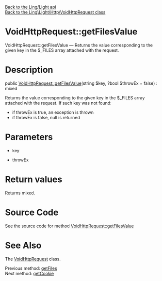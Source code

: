 [Back to the Ling/Light api](https://github.com/lingtalfi/Light/blob/master/doc/api/Ling/Light.md)<br>
[Back to the Ling\Light\Http\VoidHttpRequest class](https://github.com/lingtalfi/Light/blob/master/doc/api/Ling/Light/Http/VoidHttpRequest.md)


VoidHttpRequest::getFilesValue
================



VoidHttpRequest::getFilesValue — Returns the value corresponding to the given key in the $_FILES array attached with the request.




Description
================


public [VoidHttpRequest::getFilesValue](https://github.com/lingtalfi/Light/blob/master/doc/api/Ling/Light/Http/VoidHttpRequest/getFilesValue.md)(string $key, ?bool $throwEx = false) : mixed




Returns the value corresponding to the given key in the $_FILES array attached with the request.
If such key was not found:

- if throwEx is true, an exception is thrown
- if throwEx is false, null is returned




Parameters
================


- key

    

- throwEx

    


Return values
================

Returns mixed.








Source Code
===========
See the source code for method [VoidHttpRequest::getFilesValue](https://github.com/lingtalfi/Light/blob/master/Http/VoidHttpRequest.php#L166-L169)


See Also
================

The [VoidHttpRequest](https://github.com/lingtalfi/Light/blob/master/doc/api/Ling/Light/Http/VoidHttpRequest.md) class.

Previous method: [getFiles](https://github.com/lingtalfi/Light/blob/master/doc/api/Ling/Light/Http/VoidHttpRequest/getFiles.md)<br>Next method: [getCookie](https://github.com/lingtalfi/Light/blob/master/doc/api/Ling/Light/Http/VoidHttpRequest/getCookie.md)<br>

